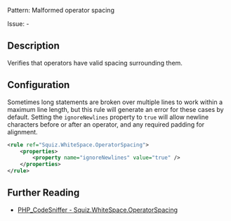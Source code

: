 Pattern: Malformed operator spacing

Issue: -

## Description

Verifies that operators have valid spacing surrounding them.

## Configuration

Sometimes long statements are broken over multiple lines to work within a maximum line length, but this rule will generate an error for these cases by default. Setting the `ignoreNewlines` property to `true` will allow newline characters before or after an operator, and any required padding for alignment.

```xml
<rule ref="Squiz.WhiteSpace.OperatorSpacing">
    <properties>
        <property name="ignoreNewlines" value="true" />
    </properties>
</rule>
```

## Further Reading

* [PHP_CodeSniffer - Squiz.WhiteSpace.OperatorSpacing](https://github.com/squizlabs/PHP_CodeSniffer/blob/master/src/Standards/Squiz/Sniffs/WhiteSpace/OperatorSpacingSniff.php)